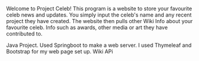 Welcome to Project Celeb!
This program is a website to store your favourite celeb news and updates. You simply input the celeb's name and any recent project they have created. The website then pulls other Wiki Info about your favourite celeb. Info such as awards, other media or art they have contributed to.  

Java Project.
Used Springboot to make a web server.
I used Thymeleaf and Bootstrap for my web page set up. 
Wiki APi
